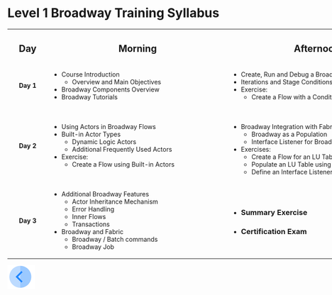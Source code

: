 # Level 1 Broadway Training Syllabus


<table style="width: 900px;">
<tbody>
<tr>
<td style="text-align: center;" width="80pxl">
<h2><strong>Day</strong></h2>
</td>
<td style="text-align: center;" width="410pxl">
<h2><strong>Morning</strong></h2>
</td>
<td style="text-align: center;" width="410pxl">
<h2><strong>Afternoon</strong></h2>
</td>
</tr>
<tr>
<td style="text-align: center;"><strong>Day 1</strong></td>
<td>
<ul>
<li>Course Introduction
<ul>
<li>Overview and Main Objectives</li>
</ul>
</li>
<li>Broadway Components Overview</li>
<li>Broadway Tutorials</li>
</ul>
</td>
<td>
<ul>
<li>Create, Run and Debug a Broadway Flow</li>
<li>Iterations and Stage Conditions</li>
<li>Exercise:
<ul>
<li>Create a Flow with a Condition</li>
</ul>
</li>
</ul>
</td>
</tr>
<tr>
<td style="text-align: center;"><strong>Day 2</strong></td>
<td>
<ul>
<li>Using Actors in Broadway Flows</li>
<li>Built-in Actor Types
<ul>
<li>Dynamic Logic Actors</li>
<li>Additional Frequently Used Actors</li>
</ul>
</li>
<li>Exercise:
<ul>
<li>Create a Flow using Built-in Actors</li>
</ul>
</li>
</ul>
</td>
<td>&nbsp;
<ul>
<li>Broadway Integration with Fabric Studio
<ul>
<li>Broadway as a Population</li>
<li>Interface Listener for Broadway Flows</li>
</ul>
</li>
<li>Exercises:
<ul>
<li>Create a Flow for an LU Table Population</li>
<li>Populate an LU Table using an HTTP Call</li>
<li>Define an Interface Listener for a Flow</li>
</ul>
</li>
</ul>
</td>
</tr>
<tr>
<td style="text-align: center;"><strong>Day 3</strong></td>
<td>
<ul >
<li >Additional Broadway Features
<ul >
<li >Actor Inheritance Mechanism</li>
<li >Error Handling</li>
<li >Inner Flows</li>
<li >Transactions</li>
</ul>
</li>
<li >Broadway and Fabric
<ul >
<li >Broadway / Batch commands</li>
<li >Broadway Job</li>
</ul>
</li>
</ul>
</td>
<td>
<ul>
<li>
<h3>Summary Exercise</h3>
</li>
<li class="md-end-block md-heading md-focus">
<h3><span class="md-plain md-expand">Certification Exam</span></h3>
</li>
</ul>
</td>
</tr>
</tbody>
</table>


[![Previous](/articles/images/Previous.png)](01_broadway_course_overview.md)

